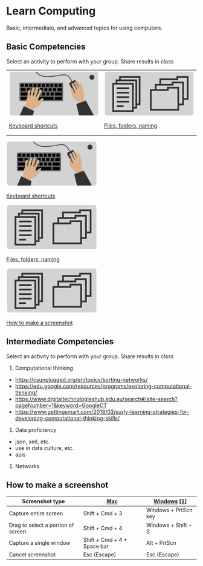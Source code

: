 # Learn Computing

Basic, intermediate, and advanced topics for using computers.





## Basic Competencies

Select an activity to perform with your group. Share results in class



<table>
<tr>
<td>
<a href="topics-keyboard-shortcuts.md">
<img style="width:240px; height:auto;" src="assets/img/banner-keyboard-shortcuts.png">

Keyboard shortcuts</a>
</td>
<td>
<a href="topics-files-folders.md">
<img style="width:240px; height:auto;" src="assets/img/banner-files-folders.png">

Files, folders, naming</a>
</td>
</tr>
</table>




<a href="topics-keyboard-shortcuts.md">
<img style="width:240px; height:auto;" src="assets/img/banner-keyboard-shortcuts.png">

Keyboard shortcuts</a>


<a href="topics-files-folders.md">
<img style="width:240px; height:auto;" src="assets/img/banner-files-folders.png">

Files, folders, naming</a>


<a href="topics-screenshots.md">
<img style="width:240px; height:auto;" src="assets/img/banner-files-folders.png">

How to make a screenshot</a>




## Intermediate Competencies

Select an activity to perform with your group. Share results in class

1. Computational thinking
- https://csunplugged.org/en/topics/sorting-networks/
- https://edu.google.com/resources/programs/exploring-computational-thinking/
- https://www.digitaltechnologieshub.edu.au/search#/site-search?pageNumber=1&keyword=GoogleCT
- https://www.gettingsmart.com/2018/03/early-learning-strategies-for-developing-computational-thinking-skills/

1. Data proficiency
- json, xml, etc.
- use in data culture, etc.
- apis

1. Networks





## How to make a screenshot




Screenshot type | [Mac](https://support.apple.com/en-us/HT201361) | [Windows](https://www.cnet.com/how-to/7-ways-you-can-take-screenshots-in-windows-10) [[1](https://www.howtogeek.com/226280/how-to-take-screenshots-in-windows-10/)]
--- | --- | ---
Capture entire screen | Shift + Cmd + 3 | Windows + PrtScn key
Drag to select a portion of screen | Shift + Cmd + 4 | Windows + Shift + S
Capture a single window | Shift + Cmd + 4 + Space bar | Alt + PrtScn
Cancel screenshot | Esc (Escape) | Esc (Escape)
